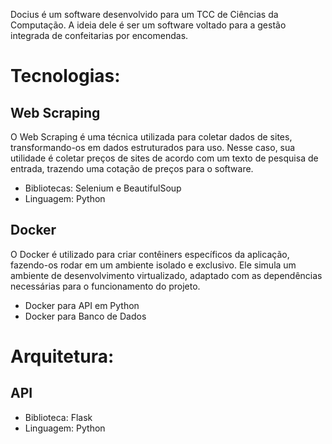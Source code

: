 Docius é um software desenvolvido para um TCC de Ciências da Computação. A ideia dele é ser um software voltado para a gestão integrada de confeitarias por encomendas.

# Tecnologias:

## Web Scraping
O Web Scraping é uma técnica utilizada para coletar dados de sites, transformando-os em dados estruturados para uso. Nesse caso, sua utilidade é coletar preços de sites de acordo com um texto de pesquisa de entrada, trazendo uma cotação de preços para o software.
- Bibliotecas: Selenium e BeautifulSoup
- Linguagem: Python

## Docker
O Docker é utilizado para criar contêiners específicos da aplicação, fazendo-os rodar em um ambiente isolado e exclusivo. Ele simula um ambiente de desenvolvimento virtualizado, adaptado com as dependências necessárias para o funcionamento do projeto.
- Docker para API em Python
- Docker para Banco de Dados

# Arquitetura:
## API
-  Biblioteca: Flask
-  Linguagem: Python

